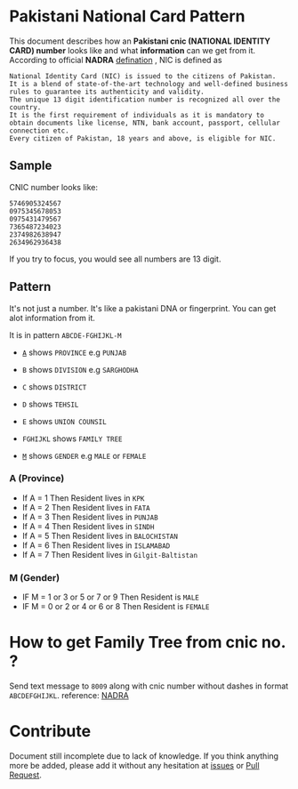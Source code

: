 # Pakistani National Card Pattern
This document describes how an **Pakistani cnic (NATIONAL IDENTITY CARD) number** looks like and what **information** can we get from it.
According to official **NADRA** [defination](https://www.nadra.gov.pk/identity/identity-cnic) , NIC is defined as
```
National Identity Card (NIC) is issued to the citizens of Pakistan. 
It is a blend of state-of-the-art technology and well-defined business rules to guarantee its authenticity and validity. 
The unique 13 digit identification number is recognized all over the country. 
It is the first requirement of individuals as it is mandatory to obtain documents like license, NTN, bank account, passport, cellular connection etc. 
Every citizen of Pakistan, 18 years and above, is eligible for NIC.
```
## Sample 
CNIC number looks like:
```
5746905324567
0975345678053
0975431479567
7365487234023
2374982638947
2634962936438
```
If you try to focus, you would see all numbers are 13 digit.

## Pattern
It's not just a number. It's like a pakistani DNA or fingerprint. You can get alot information from it. 

It is in pattern `ABCDE-FGHIJKL-M`

- [`A`](#a-province) shows `PROVINCE` e.g `PUNJAB`
- `B` shows `DIVISION` e.g `SARGHODHA`
- `C` shows `DISTRICT`
- `D` shows `TEHSIL`  
- `E` shows `UNION COUNSIL`  

- `FGHIJKL` shows `FAMILY TREE`

- [`M`](#m-gender) shows `GENDER` e.g `MALE` or `FEMALE`

### A (Province)
- If A = 1 Then Resident lives in `KPK`
- If A = 2 Then Resident lives in `FATA`
- If A = 3 Then Resident lives in `PUNJAB`
- If A = 4 Then Resident lives in `SINDH`
- If A = 5 Then Resident lives in `BALOCHISTAN`
- If A = 6 Then Resident lives in `ISLAMABAD`
- If A = 7 Then Resident lives in `Gilgit-Baltistan`


### M (Gender)
- IF M = 1 or 3 or 5 or 7 or 9 Then Resident is `MALE`
- IF M = 0 or 2 or 4 or 6 or 8 Then Resident is `FEMALE`

# How to get Family Tree from cnic no. ?
Send text message to `8009` along with cnic number without dashes in format `ABCDEFGHIJKL`. reference: [NADRA](https://www.nadra.gov.pk/public-engagement)

# Contribute
Document still incomplete due to lack of knowledge. If you think anything more be added, please add it without any hesitation at [issues](https://github.com/graysuit/Pakistan-Card-Pattern/issues) or [Pull Request](https://github.com/graysuit/Pakistan-Card-Pattern/pulls).

